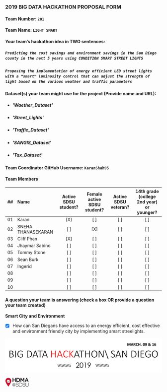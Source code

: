 ### 2019 BIG DATA HACKATHON PROPOSAL FORM

#### Team Number: `201`  

#### Team Name: `LIGHT SMART`    
  
#### Your team’s hackathon idea in TWO sentences:
##### `Predicting the cost savings and environment savings in the San Diego county in the next 5 years using CONDITION SMART STREET LIGHTS `
##### `Proposing the implementation of energy efficient LED street lights with a “smart” luminosity control that can adjust the strength of light based on the various weather and traffic parameters`  
  
#### Dataset(s) your team might use for the project (Provide name and URL):
- ##### 'Waether_Dataset'
- ##### 'Street_Lights'
- ##### 'Traffic_Dataset'
- ##### 'SANGIS_Dataset'
- ##### 'Tax_Dataset'

#### Team Coordinator GitHub Username: `KaranShah95`

#### Team Members
| ## |        Name         | Active SDSU student? | Female active SDSU student? | Active SDSU veteran? | 14th grade (college 2nd year) or younger? |
| -- | :------------------ |        :---:         |            :---:            |        :---:         |                  :---:                    |
| 01 | Karan               |         [X]          |             [ ]             |         [ ]          |                   [ ]                     |
| 02 |  SNEHA THANASEKARAN |         [ ]          |             [X]             |         [ ]          |                   [ ]                     |
| 03 |    Cliff Phan       |         [X]          |             [ ]             |         [ ]          |                   [ ]                     |
| 04 |    Jhaymar Sabino   |         [ ]          |             [ ]             |         [ ]          |                   [ ]                     |
| 05 |    Tommy Stone      |         [ ]          |             [ ]             |         [ ]          |                   [ ]                     |
| 06 |    Sean Burk        |         [ ]          |             [ ]             |         [ ]          |                   [ ]                     |
| 07 |     Ingerid         |         [ ]          |             [ ]             |         [ ]          |                   [ ]                     |
| 08 |                     |         [ ]          |             [ ]             |         [ ]          |                   [ ]                     |
| 09 |                     |         [ ]          |             [ ]             |         [ ]          |                   [ ]                     |
| 10 |                     |         [ ]          |             [ ]             |         [ ]          |                   [ ]                     |
  
#### A question your team is answering (check a box OR provide a question your team created)

**Smart City and Environment**
- [X] How can San Diegans have access to an energy efficient, cost effective and environment friendly city by implementing smart streelights.


![bigdatahackathon4sd](https://github.com/BigDataForSanDiego/00-Proposal-Templates/blob/master/img/big_data_2019.jpg "Big Data Hackathon for San Diego 2019")  

<img height="15%" width="15%" alt="hdma" src="https://github.com/BigDataForSanDiego/00-Proposal-Templates/blob/master/img/hdma2.png"> 
